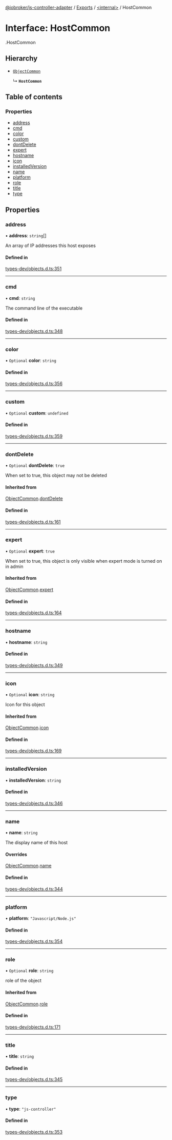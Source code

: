 [@iobroker/js-controller-adapter](../README.md) / [Exports](../modules.md) / [<internal\>](../modules/internal_.md) / HostCommon

# Interface: HostCommon

[<internal>](../modules/internal_.md).HostCommon

## Hierarchy

- [`ObjectCommon`](internal_.ObjectCommon.md)

  ↳ **`HostCommon`**

## Table of contents

### Properties

- [address](internal_.HostCommon.md#address)
- [cmd](internal_.HostCommon.md#cmd)
- [color](internal_.HostCommon.md#color)
- [custom](internal_.HostCommon.md#custom)
- [dontDelete](internal_.HostCommon.md#dontdelete)
- [expert](internal_.HostCommon.md#expert)
- [hostname](internal_.HostCommon.md#hostname)
- [icon](internal_.HostCommon.md#icon)
- [installedVersion](internal_.HostCommon.md#installedversion)
- [name](internal_.HostCommon.md#name)
- [platform](internal_.HostCommon.md#platform)
- [role](internal_.HostCommon.md#role)
- [title](internal_.HostCommon.md#title)
- [type](internal_.HostCommon.md#type)

## Properties

### address

• **address**: `string`[]

An array of IP addresses this host exposes

#### Defined in

[types-dev/objects.d.ts:351](https://github.com/ioBroker/ioBroker.js-controller/blob/b9cc8f0d/packages/types-dev/objects.d.ts#L351)

___

### cmd

• **cmd**: `string`

The command line of the executable

#### Defined in

[types-dev/objects.d.ts:348](https://github.com/ioBroker/ioBroker.js-controller/blob/b9cc8f0d/packages/types-dev/objects.d.ts#L348)

___

### color

• `Optional` **color**: `string`

#### Defined in

[types-dev/objects.d.ts:356](https://github.com/ioBroker/ioBroker.js-controller/blob/b9cc8f0d/packages/types-dev/objects.d.ts#L356)

___

### custom

• `Optional` **custom**: `undefined`

#### Defined in

[types-dev/objects.d.ts:359](https://github.com/ioBroker/ioBroker.js-controller/blob/b9cc8f0d/packages/types-dev/objects.d.ts#L359)

___

### dontDelete

• `Optional` **dontDelete**: ``true``

When set to true, this object may not be deleted

#### Inherited from

[ObjectCommon](internal_.ObjectCommon.md).[dontDelete](internal_.ObjectCommon.md#dontdelete)

#### Defined in

[types-dev/objects.d.ts:161](https://github.com/ioBroker/ioBroker.js-controller/blob/b9cc8f0d/packages/types-dev/objects.d.ts#L161)

___

### expert

• `Optional` **expert**: ``true``

When set to true, this object is only visible when expert mode is turned on in admin

#### Inherited from

[ObjectCommon](internal_.ObjectCommon.md).[expert](internal_.ObjectCommon.md#expert)

#### Defined in

[types-dev/objects.d.ts:164](https://github.com/ioBroker/ioBroker.js-controller/blob/b9cc8f0d/packages/types-dev/objects.d.ts#L164)

___

### hostname

• **hostname**: `string`

#### Defined in

[types-dev/objects.d.ts:349](https://github.com/ioBroker/ioBroker.js-controller/blob/b9cc8f0d/packages/types-dev/objects.d.ts#L349)

___

### icon

• `Optional` **icon**: `string`

Icon for this object

#### Inherited from

[ObjectCommon](internal_.ObjectCommon.md).[icon](internal_.ObjectCommon.md#icon)

#### Defined in

[types-dev/objects.d.ts:169](https://github.com/ioBroker/ioBroker.js-controller/blob/b9cc8f0d/packages/types-dev/objects.d.ts#L169)

___

### installedVersion

• **installedVersion**: `string`

#### Defined in

[types-dev/objects.d.ts:346](https://github.com/ioBroker/ioBroker.js-controller/blob/b9cc8f0d/packages/types-dev/objects.d.ts#L346)

___

### name

• **name**: `string`

The display name of this host

#### Overrides

[ObjectCommon](internal_.ObjectCommon.md).[name](internal_.ObjectCommon.md#name)

#### Defined in

[types-dev/objects.d.ts:344](https://github.com/ioBroker/ioBroker.js-controller/blob/b9cc8f0d/packages/types-dev/objects.d.ts#L344)

___

### platform

• **platform**: ``"Javascript/Node.js"``

#### Defined in

[types-dev/objects.d.ts:354](https://github.com/ioBroker/ioBroker.js-controller/blob/b9cc8f0d/packages/types-dev/objects.d.ts#L354)

___

### role

• `Optional` **role**: `string`

role of the object

#### Inherited from

[ObjectCommon](internal_.ObjectCommon.md).[role](internal_.ObjectCommon.md#role)

#### Defined in

[types-dev/objects.d.ts:171](https://github.com/ioBroker/ioBroker.js-controller/blob/b9cc8f0d/packages/types-dev/objects.d.ts#L171)

___

### title

• **title**: `string`

#### Defined in

[types-dev/objects.d.ts:345](https://github.com/ioBroker/ioBroker.js-controller/blob/b9cc8f0d/packages/types-dev/objects.d.ts#L345)

___

### type

• **type**: ``"js-controller"``

#### Defined in

[types-dev/objects.d.ts:353](https://github.com/ioBroker/ioBroker.js-controller/blob/b9cc8f0d/packages/types-dev/objects.d.ts#L353)
